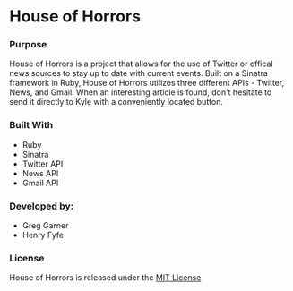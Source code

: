 # House of Horrors

### Purpose
House of Horrors is a project that allows for the use of Twitter or offical news sources to stay up to date with current events. Built on a Sinatra framework in Ruby, House of Horrors utilizes three different APIs - Twitter, News, and Gmail. When an interesting article is found, don't hesitate to send it directly to Kyle with a conveniently located button.

### Built With
- Ruby
- Sinatra
- Twitter API
- News API
- Gmail API

### Developed by:
- Greg Garner
- Henry Fyfe

### License
House of Horrors is released under the [MIT License](https://opensource.org/licenses/MIT)